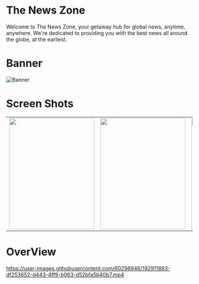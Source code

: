 # The News Zone

Welcome to The News Zone, your getaway hub for global news, anytime, anywhere. We're dedicated to providing you with the best news all around the globe, at the earliest.

# Banner
![Banner](https://user-images.githubusercontent.com/60298946/172218854-b42bf656-de04-43b8-a82e-ba3678c9c327.png)

# Screen Shots
<table>
  <tr>
<td><img src = https://user-images.githubusercontent.com/60298946/172221066-5628660a-91f2-42cc-962a-a1c875dd6669.jpeg height = "300" width="230" /></td>
<td><img src = https://user-images.githubusercontent.com/60298946/172222243-2a12d3a6-13dc-4bb2-a15a-4d6ffc715a0d.jpeg height = "300" width="230" /></td>
<td><img src = https://user-images.githubusercontent.com/60298946/172223138-a37b9b72-9c2a-4558-a055-5f7bb3da025c.jpeg height = "300" width="230" /></td>
<td><img src = https://user-images.githubusercontent.com/60298946/172223321-eec017a6-8177-458b-83f7-29dddc24b007.jpeg height = "300" width="230" /></td>
<td><img src = https://user-images.githubusercontent.com/60298946/172223409-7c4fec22-32f3-4331-bee8-fd65fcb3b51f.jpeg height = "300" width="230" /></td>
  </tr>
</table>

# OverView

https://user-images.githubusercontent.com/60298946/192911883-df253652-d443-4ff9-b063-d52bfa5b40b7.mp4
